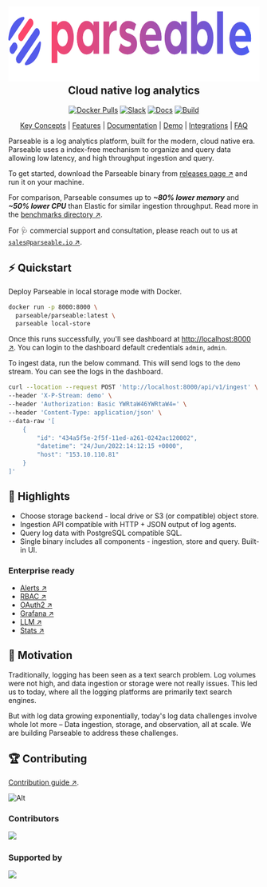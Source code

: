 <h2 align="center">
    <picture>
      <source media="(prefers-color-scheme: dark)" srcset="https://raw.githubusercontent.com/parseablehq/.github/main/images/logo-dark.png">
      <source media="(prefers-color-scheme: light)" srcset="https://raw.githubusercontent.com/parseablehq/.github/main/images/logo.svg">
      <a href="https://www.parseable.io" target="_blank"><img src="https://raw.githubusercontent.com/parseablehq/.github/main/images/logo.svg" alt="Parseable" width="600" height="150" /></a>
    </picture>
    <br>
    Cloud native log analytics
</h2>

<div align="center">

[![Docker Pulls](https://img.shields.io/docker/pulls/parseable/parseable?logo=docker&label=Docker%20Pulls)](https://hub.docker.com/r/parseable/parseable)
[![Slack](https://img.shields.io/badge/slack-brightgreen.svg?logo=slack&label=Community&style=flat&color=%2373DC8C&)](https://launchpass.com/parseable)
[![Docs](https://img.shields.io/badge/stable%20docs-parseable.io%2Fdocs-brightgreen?style=flat&color=%2373DC8C&label=Docs)](https://www.parseable.io/docs)
[![Build](https://img.shields.io/github/checks-status/parseablehq/parseable/main?style=flat&color=%2373DC8C&label=Checks)](https://github.com/parseablehq/parseable/actions)

[Key Concepts](https://www.parseable.io/docs/concepts) | [Features](https://github.com/parseablehq/parseable#rocket-highlights) | [Documentation](https://www.parseable.io/docs/) | [Demo](https://demo.parseable.io/login?q=eyJ1c2VybmFtZSI6ImFkbWluIiwicGFzc3dvcmQiOiJhZG1pbiJ9) | [Integrations](https://www.parseable.io/docs/category/integrations) | [FAQ](https://www.parseable.io/docs/faq)

</div>

Parseable is a log analytics platform, built for the modern, cloud native era. Parseable uses a index-free mechanism to organize and query data allowing low latency, and high throughput ingestion and query.

To get started, download the Parseable binary from [releases page ↗︎](https://github.com/parseablehq/parseable/releases/latest) and run it on your machine.

For comparison, Parseable consumes up to **_~80% lower memory_** and **_~50% lower CPU_** than Elastic for similar ingestion throughput. Read more in the [benchmarks directory ↗︎](./benchmarks/).

For :stethoscope: commercial support and consultation, please reach out to us at [`sales@parseable.io` ↗︎](mailto:sales@parseable.io).

## :zap: Quickstart

Deploy Parseable in local storage mode with Docker.

```sh
docker run -p 8000:8000 \
  parseable/parseable:latest \
  parseable local-store
```

Once this runs successfully, you'll see dashboard at [http://localhost:8000 ↗︎](http://localhost:8000). You can login to the dashboard default credentials `admin`, `admin`.

To ingest data, run the below command. This will send logs to the `demo` stream. You can see the logs in the dashboard.

```sh
curl --location --request POST 'http://localhost:8000/api/v1/ingest' \
--header 'X-P-Stream: demo' \
--header 'Authorization: Basic YWRtaW46YWRtaW4=' \
--header 'Content-Type: application/json' \
--data-raw '[
    {
        "id": "434a5f5e-2f5f-11ed-a261-0242ac120002",
        "datetime": "24/Jun/2022:14:12:15 +0000",
        "host": "153.10.110.81"
    }
]'
```

## :rocket: Highlights

- Choose storage backend - local drive or S3 (or compatible) object store.
- Ingestion API compatible with HTTP + JSON output of log agents.
- Query log data with PostgreSQL compatible SQL.
- Single binary includes all components - ingestion, store and query. Built-in UI.

### Enterprise ready

- [Alerts ↗︎](https://www.parseable.io/docs/alerts)
- [RBAC ↗︎](https://www.parseable.io/docs/rbac)
- [OAuth2 ↗︎](https://www.parseable.io/docs/oidc)
- [Grafana ↗︎](https://github.com/parseablehq/parseable-datasource)
- [LLM ↗︎](https://www.parseable.io/docs/llm)
- [Stats ↗︎](https://www.postman.com/parseable/workspace/parseable/request/22353706-b32abe55-f0c4-4ed2-9add-110d265888c3)

## :dart: Motivation

Traditionally, logging has been seen as a text search problem. Log volumes were not high, and data ingestion or storage were not really issues. This led us to today, where all the logging platforms are primarily text search engines.

But with log data growing exponentially, today's log data challenges involve whole lot more – Data ingestion, storage, and observation, all at scale. We are building Parseable to address these challenges.

## :trophy: Contributing

[Contribution guide ↗︎](https://www.parseable.io/docs/contributing).

![Alt](https://repobeats.axiom.co/api/embed/7c4e0f51cd3b8f78d1da682c396a3b5bd855a6ba.svg "Repobeats analytics image")

### Contributors

<a href="https://github.com/parseablehq/parseable/graphs/contributors"><img src="https://contrib.rocks/image?repo=parseablehq/parseable" /></a>

### Supported by

<a href="https://fossunited.org/" target="_blank"><img src="http://fossunited.org/files/fossunited-badge.svg"></a>
